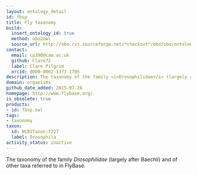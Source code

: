 ```yaml
---
layout: ontology_detail
id: fbsp
title: Fly taxonomy
build:
  insert_ontology_id: true
  method: obo2owl
  source_url: http://obo.cvs.sourceforge.net/*checkout*/obo/obo/ontology/taxonomy/fly_taxonomy.obo
contact:
  email: cp390@cam.ac.uk
  github: Clare72
  label: Clare Pilgrim
  orcid: 0000-0002-1373-1705
description: The taxonomy of the family <i>Drosophilidae</i> (largely after Baechli) and of other taxa referred to in FlyBase.
domain: organisms
github_date_added: 2015-07-28
homepage: http://www.flybase.org/
is_obsolete: true
products:
- id: fbsp.owl
tags:
- taxonomy
taxon:
  id: NCBITaxon:7227
  label: Drosophila
activity_status: inactive
---
```


The taxonomy of the family <i>Drosophilidae</i> (largely after Baechli) and of other taxa referred to in FlyBase.
